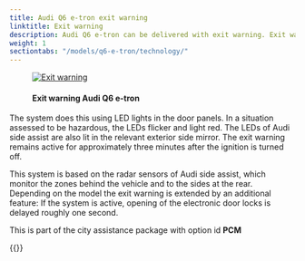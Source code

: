 ```yaml
---
title: Audi Q6 e-tron exit warning
linktitle: Exit warning
description: Audi Q6 e-tron can be delivered with exit warning. Exit warning improves safety in city traffic. If the car has come to a stop and other vehicles or bicyclists classified as critical are approaching from the rear, the system warns passengers not to open the doors.
weight: 1
sectiontabs: "/models/q6-e-tron/technology/"
---
```


<!-- markdownlint-disable MD033 -->
<figure>
    <a href="https://media.electrichasgoneaudi.net/multimedia/models/e-tron/technology/drivingassistance/exitwarning/exitwarning.jpg">
        <img src="https://media.electrichasgoneaudi.net/multimedia/models/e-tron/technology/drivingassistance/exitwarning/exitwarnings.jpg"
        class="img-fluid" alt="Exit warning" title="Exit warning">
    </a>
    <figcaption><h4>Exit warning Audi Q6 e-tron</h4></figcaption>
</figure>

 The system does this using LED lights in the door panels. In a situation assessed to be hazardous, the LEDs flicker and light red. The LEDs of Audi side assist are also lit in the relevant exterior side mirror. The exit warning remains active for approximately three minutes after the ignition is turned off.

This system is based on the radar sensors of Audi side assist, which monitor the zones behind the vehicle and to the sides at the rear. Depending on the model the exit warning is extended by an additional feature: If the system is active, opening of the electronic door locks is delayed roughly one second.

This is part of the city assistance package with option id **PCM**


{{<children description="true" />}}
